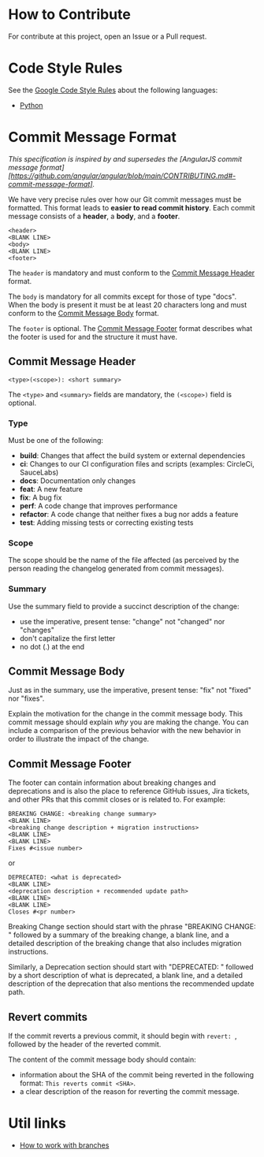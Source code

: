 # How to Contribute
For contribute at this project, open an Issue or a Pull request.

# Code Style Rules
See the [Google Code Style Rules](https://google.github.io/styleguide/) about the following languages:
* [Python](https://google.github.io/styleguide/pyguide.html)

# Commit Message Format
*This specification is inspired by and supersedes the [AngularJS commit message format][https://github.com/angular/angular/blob/main/CONTRIBUTING.md#-commit-message-format].*

We have very precise rules over how our Git commit messages must be formatted. This format leads to **easier to read commit history**.
Each commit message consists of a **header**, a **body**, and a **footer**.
```
<header>
<BLANK LINE>
<body>
<BLANK LINE>
<footer>
```
The `header` is mandatory and must conform to the [Commit Message Header](#commit-message-header) format.

The `body` is mandatory for all commits except for those of type "docs".
When the body is present it must be at least 20 characters long and must conform to the [Commit Message Body](#commit-message-body) format.

The `footer` is optional. The [Commit Message Footer](#commit-message-footer) format describes what the footer is used for and the structure it must have.

## Commit Message Header
```
<type>(<scope>): <short summary>
```
The `<type>` and `<summary>` fields are mandatory, the `(<scope>)` field is optional.

### Type
Must be one of the following:
* **build**: Changes that affect the build system or external dependencies
* **ci**: Changes to our CI configuration files and scripts (examples: CircleCi, SauceLabs)
* **docs**: Documentation only changes
* **feat**: A new feature
* **fix**: A bug fix
* **perf**: A code change that improves performance
* **refactor**: A code change that neither fixes a bug nor adds a feature
* **test**: Adding missing tests or correcting existing tests

### Scope
The scope should be the name of the file affected (as perceived by the person reading the changelog generated from commit messages).

### Summary
Use the summary field to provide a succinct description of the change:
* use the imperative, present tense: "change" not "changed" nor "changes"
* don't capitalize the first letter
* no dot (.) at the end

## Commit Message Body
Just as in the summary, use the imperative, present tense: "fix" not "fixed" nor "fixes".

Explain the motivation for the change in the commit message body. This commit message should explain _why_ you are making the change.
You can include a comparison of the previous behavior with the new behavior in order to illustrate the impact of the change.

## Commit Message Footer
The footer can contain information about breaking changes and deprecations and is also the place to reference GitHub issues, Jira tickets, and other PRs that this commit closes or is related to.
For example:
```
BREAKING CHANGE: <breaking change summary>
<BLANK LINE>
<breaking change description + migration instructions>
<BLANK LINE>
<BLANK LINE>
Fixes #<issue number>
```
or
```
DEPRECATED: <what is deprecated>
<BLANK LINE>
<deprecation description + recommended update path>
<BLANK LINE>
<BLANK LINE>
Closes #<pr number>
```
Breaking Change section should start with the phrase "BREAKING CHANGE: " followed by a summary of the breaking change, a blank line, and a detailed description of the breaking change that also includes migration instructions.

Similarly, a Deprecation section should start with "DEPRECATED: " followed by a short description of what is deprecated, a blank line, and a detailed description of the deprecation that also mentions the recommended update path.

## Revert commits
If the commit reverts a previous commit, it should begin with `revert: `, followed by the header of the reverted commit.

The content of the commit message body should contain:
* information about the SHA of the commit being reverted in the following format: `This reverts commit <SHA>`.
* a clear description of the reason for reverting the commit message.

# Util links
* [How to work with branches](https://www.robinwieruch.de/git-team-workflow)
